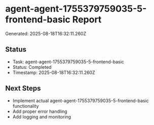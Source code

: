 # agent-agent-1755379759035-5-frontend-basic Report

Generated: 2025-08-18T16:32:11.260Z

## Status
- Task: agent-agent-1755379759035-5-frontend-basic
- Status: Completed
- Timestamp: 2025-08-18T16:32:11.260Z

## Next Steps
- Implement actual agent-agent-1755379759035-5-frontend-basic functionality
- Add proper error handling
- Add logging and monitoring
